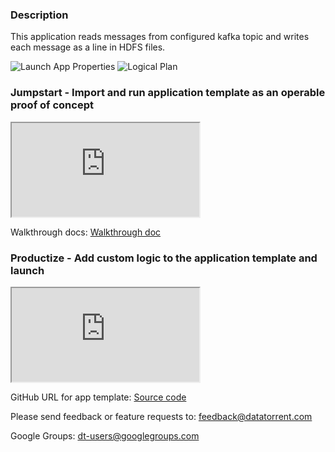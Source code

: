 ### Description
 This application reads messages from configured kafka topic and writes each message as a line in HDFS files.

![Launch App Properties](https://lh3.googleusercontent.com/sE_XN7Mxu8rFfeFx11P4t9vS1BJyZBksRtSxwQVZATuRylP6qanQ0CEqvE9ldy_DI3XShxFX_iKvW58=w1329-h660-rw)
![Logical Plan](https://lh6.googleusercontent.com/iOFO4fdQFcm2I61UI6GP70rLVdO96zVOLbhWo_0ZFvQYR7rL7oZedM2Mht-jO7FDeih2RWwI9J6aEDc=w1329-h660-rw)


### Jumpstart - Import and run application template as an operable proof of concept
<iframe src="https://drive.google.com/file/d/0B82FOOrgd6sHN1RnMDBtTGJJNWM/preview?enablejsapi=1" allowfullscreen="allowfullscreen" class="video" id="basicVideo" ga-track="basicVideo"></iframe>

Walkthrough docs: <a href="https://github.com/yogidevendra/docs/blob/SPOI-9416-docs-dthub-apps-1to6/docs/app-templates/kafka-to-hdfs-sync.md"  class="docs" id="docs" ga-track="docs" target="_blank">Walkthrough doc</a>

### Productize - Add custom logic to the application template and launch

<iframe src="https://drive.google.com/file/d/0B_F1TOOx-1Hzai1LcUxtMDdwNTQ/preview?enablejsapi=1" allowfullscreen="allowfullscreen" class="video" id="advancedVideo" ga-track="advancedVideo"></iframe>

GitHub URL for app template: <a href="https://github.com/DataTorrent/app-templates/tree/master/kafka-to-hdfs-sync"  class="github" id="github" ga-track="github" target="_blank">Source code</a>

Please send feedback or feature requests to: <a href="mailto:feedback@datatorrent.com"  class="feedback" id="feedback" ga-track="feedback">feedback@datatorrent.com</a>

Google Groups: <a href="mailto:dt-users@googlegroups.com"  class="maillist" id="maillist" ga-track="maillist">dt-users@googlegroups.com</a>
